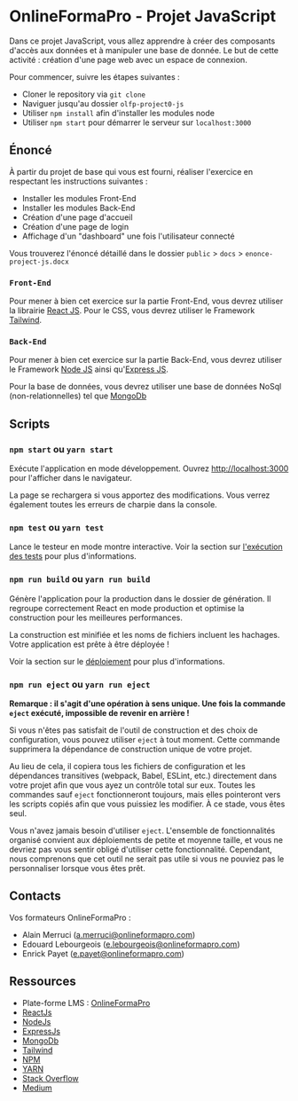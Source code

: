 # OnlineFormaPro - Projet JavaScript

Dans ce projet JavaScript, vous allez apprendre à créer des composants d'accès aux données et à manipuler une base de donnée. Le but de cette activité : création d'une page web avec un espace de connexion.

Pour commencer, suivre les étapes suivantes :

- Cloner le repository via `git clone`
- Naviguer jusqu'au dossier `olfp-project0-js`
- Utiliser `npm install` afin d'installer les modules node
- Utiliser `npm start` pour démarrer le serveur sur `localhost:3000`

## Énoncé

À partir du projet de base qui vous est fourni, réaliser l'exercice en respectant les instructions suivantes :

- Installer les modules Front-End
- Installer les modules Back-End
- Création d'une page d'accueil
- Création d'une page de login
- Affichage d'un "dashboard" une fois l'utilisateur connecté

Vous trouverez l'énoncé détaillé dans le dossier `public` > `docs` > `enonce-project-js.docx`

### `Front-End`

Pour mener à bien cet exercice sur la partie Front-End, vous devrez utiliser la librairie [React JS](https://fr.reactjs.org/docs/create-a-new-react-app.html).
Pour le CSS, vous devrez utiliser le Framework [Tailwind](https://tailwindcss.com/docs/installation).

### `Back-End`

Pour mener à bien cet exercice sur la partie Back-End, vous devrez utiliser le Framework [Node JS](https://nodejs.org/en/) ainsi qu'[Express JS](https://expressjs.com/).

Pour la base de données, vous devrez utiliser une base de données NoSql (non-relationnelles) tel que [MongoDb](https://docs.mongodb.com/guides/server/install/)

## Scripts

### `npm start` ou `yarn start`

Exécute l'application en mode développement.
Ouvrez [http://localhost:3000](http://localhost:3000) pour l'afficher dans le navigateur.

La page se rechargera si vous apportez des modifications.
Vous verrez également toutes les erreurs de charpie dans la console.

### `npm test` ou `yarn test`

Lance le testeur en mode montre interactive.
Voir la section sur [l'exécution des tests](https://facebook.github.io/create-react-app/docs/running-tests) pour plus d'informations.

### `npm run build` ou `yarn run build`

Génère l'application pour la production dans le dossier de génération.
Il regroupe correctement React en mode production et optimise la construction pour les meilleures performances.

La construction est minifiée et les noms de fichiers incluent les hachages.
Votre application est prête à être déployée !

Voir la section sur le [déploiement](https://facebook.github.io/create-react-app/docs/deployment) pour plus d'informations.

### `npm run eject` ou `yarn run eject`

**Remarque : il s'agit d'une opération à sens unique. Une fois la commande `eject` exécuté, impossible de revenir en arrière !**

Si vous n'êtes pas satisfait de l'outil de construction et des choix de configuration, vous pouvez utiliser `eject` à tout moment. Cette commande supprimera la dépendance de construction unique de votre projet.

Au lieu de cela, il copiera tous les fichiers de configuration et les dépendances transitives (webpack, Babel, ESLint, etc.) directement dans votre projet afin que vous ayez un contrôle total sur eux. Toutes les commandes sauf `eject` fonctionneront toujours, mais elles pointeront vers les scripts copiés afin que vous puissiez les modifier. À ce stade, vous êtes seul.

Vous n'avez jamais besoin d'utiliser `eject`. L'ensemble de fonctionnalités organisé convient aux déploiements de petite et moyenne taille, et vous ne devriez pas vous sentir obligé d'utiliser cette fonctionnalité. Cependant, nous comprenons que cet outil ne serait pas utile si vous ne pouviez pas le personnaliser lorsque vous êtes prêt.

## Contacts

Vos formateurs OnlineFormaPro :

- Alain Merruci (a.merruci@onlineformapro.com)
- Edouard Lebourgeois (e.lebourgeois@onlineformapro.com)
- Enrick Payet (e.payet@onlineformapro.com)

## Ressources

- Plate-forme LMS : [OnlineFormaPro](https://vos-competences.com/)
- [ReactJs](https://fr.reactjs.org/docs/create-a-new-react-app.html)
- [NodeJs](https://nodejs.org/en/)
- [ExpressJs](https://expressjs.com/)
- [MongoDb](https://www.mongodb.com/)
- [Tailwind](https://tailwindcss.com/docs/installation)
- [NPM](https://www.npmjs.com/)
- [YARN](https://yarnpkg.com/)
- [Stack Overflow](https://stackoverflow.com/)
- [Medium](https://medium.com/)
